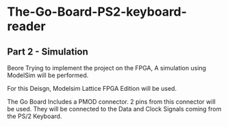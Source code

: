 # The-Go-Board-PS2-keyboard-reader
## Part 2 - Simulation

Beore Trying to implement the project on the FPGA, A simulation using ModelSim will be performed.

For this Deisgn, Modelsim Lattice FPGA Edition will be used.

The Go Board Includes a PMOD connector.  2 pins from this connector will be used. They will be connected to the Data and Clock Signals coming from the PS/2 Keyboard.




